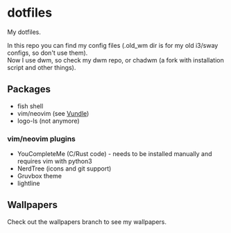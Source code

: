 # dotfiles
My dotfiles.

In this repo you can find my config files (.old_wm dir is for my old i3/sway configs, so don't use them).  
Now I use dwm, so check my dwm repo, or chadwm (a fork with installation script and other things).

## Packages
- fish shell 
- vim/neovim (see [Vundle](https://github.com/VundleVim/Vundle.vim))
- logo-ls (not anymore)

### vim/neovim plugins
- YouCompleteMe (C/Rust code) - needs to be installed manually and requires vim with python3
- NerdTree (icons and git support)
- Gruvbox theme
- lightline

## Wallpapers
Check out the wallpapers branch to see my wallpapers.
